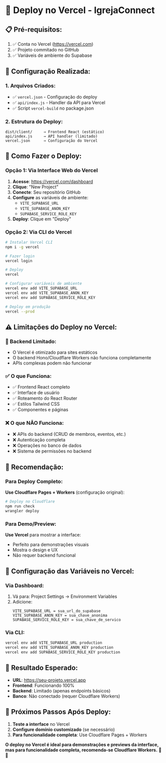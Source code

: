 # 🚀 Deploy no Vercel - IgrejaConnect

## 📋 **Pré-requisitos:**
1. ✅ Conta no Vercel (https://vercel.com)
2. ✅ Projeto commitado no GitHub
3. ✅ Variáveis de ambiente do Supabase

## 🔧 **Configuração Realizada:**

### **1. Arquivos Criados:**
- ✅ `vercel.json` - Configuração do deploy
- ✅ `api/index.js` - Handler da API para Vercel
- ✅ Script `vercel-build` no package.json

### **2. Estrutura do Deploy:**
```
dist/client/     → Frontend React (estático)
api/index.js     → API handler (limitado)
vercel.json      → Configuração do Vercel
```

## 🚀 **Como Fazer o Deploy:**

### **Opção 1: Via Interface Web do Vercel**
1. **Acesse**: https://vercel.com/dashboard
2. **Clique**: "New Project"
3. **Conecte**: Seu repositório GitHub
4. **Configure** as variáveis de ambiente:
   - `VITE_SUPABASE_URL`
   - `VITE_SUPABASE_ANON_KEY`
   - `SUPABASE_SERVICE_ROLE_KEY`
5. **Deploy**: Clique em "Deploy"

### **Opção 2: Via CLI do Vercel**
```bash
# Instalar Vercel CLI
npm i -g vercel

# Fazer login
vercel login

# Deploy
vercel

# Configurar variáveis de ambiente
vercel env add VITE_SUPABASE_URL
vercel env add VITE_SUPABASE_ANON_KEY
vercel env add SUPABASE_SERVICE_ROLE_KEY

# Deploy em produção
vercel --prod
```

## ⚠️ **Limitações do Deploy no Vercel:**

### **🔴 Backend Limitado:**
- O Vercel é otimizado para sites estáticos
- O backend Hono/Cloudflare Workers não funciona completamente
- APIs complexas podem não funcionar

### **✅ O que Funciona:**
- ✅ Frontend React completo
- ✅ Interface de usuário
- ✅ Roteamento do React Router
- ✅ Estilos Tailwind CSS
- ✅ Componentes e páginas

### **❌ O que NÃO Funciona:**
- ❌ APIs do backend (CRUD de membros, eventos, etc.)
- ❌ Autenticação completa
- ❌ Operações no banco de dados
- ❌ Sistema de permissões no backend

## 🎯 **Recomendação:**

### **Para Deploy Completo:**
**Use Cloudflare Pages + Workers** (configuração original):
```bash
# Deploy no Cloudflare
npm run check
wrangler deploy
```

### **Para Demo/Preview:**
**Use Vercel** para mostrar a interface:
- Perfeito para demonstrações visuais
- Mostra o design e UX
- Não requer backend funcional

## 🔧 **Configuração das Variáveis no Vercel:**

### **Via Dashboard:**
1. Vá para: Project Settings → Environment Variables
2. Adicione:
   ```
   VITE_SUPABASE_URL = sua_url_do_supabase
   VITE_SUPABASE_ANON_KEY = sua_chave_anonima
   SUPABASE_SERVICE_ROLE_KEY = sua_chave_de_servico
   ```

### **Via CLI:**
```bash
vercel env add VITE_SUPABASE_URL production
vercel env add VITE_SUPABASE_ANON_KEY production
vercel env add SUPABASE_SERVICE_ROLE_KEY production
```

## 📱 **Resultado Esperado:**
- **URL**: https://seu-projeto.vercel.app
- **Frontend**: Funcionando 100%
- **Backend**: Limitado (apenas endpoints básicos)
- **Banco**: Não conectado (requer Cloudflare Workers)

## 🚀 **Próximos Passos Após Deploy:**
1. **Teste a interface** no Vercel
2. **Configure domínio customizado** (se necessário)
3. **Para funcionalidade completa**: Use Cloudflare Pages + Workers

**O deploy no Vercel é ideal para demonstrações e previews da interface, mas para funcionalidade completa, recomenda-se Cloudflare Workers.** 🚀✅